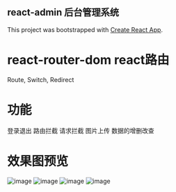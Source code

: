 ## **react-admin 后台管理系统**

This project was bootstrapped with [Create React App](https://github.com/facebookincubator/create-react-app).

# react-router-dom react路由
  Route, Switch, Redirect

# 功能
  登录退出 路由拦截 请求拦截 图片上传 数据的增删改查

# 效果图预览
 ![image](https://github.com/hwhtml/react-admin/blob/master/screenShot/index.jpg)
 ![image](https://github.com/hwhtml/react-admin/blob/master/screenShot/login.png)
 ![image](https://github.com/hwhtml/react-admin/blob/master/screenShot/user_edit.jpg)
 ![image](https://github.com/hwhtml/react-admin/blob/master/screenShot/user_list.jpg)